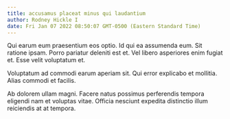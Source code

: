 ```yaml
---
title: accusamus placeat minus qui laudantium
author: Rodney Hickle I
date: Fri Jan 07 2022 08:50:07 GMT-0500 (Eastern Standard Time)
---
```

Qui earum eum praesentium eos optio. Id qui ea assumenda eum. Sit ratione ipsam. Porro pariatur deleniti est et. Vel libero asperiores enim fugiat et. Esse velit voluptatum et.

 Voluptatum ad commodi earum aperiam sit. Qui error explicabo et mollitia. Alias commodi et facilis.

 Ab dolorem ullam magni. Facere natus possimus perferendis tempora eligendi nam et voluptas vitae. Officia nesciunt expedita distinctio illum reiciendis at at tempora.